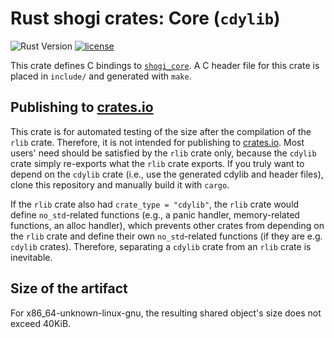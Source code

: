 # Rust shogi crates: Core (`cdylib`)
![Rust Version](https://img.shields.io/badge/rustc-1.60+-blue.svg)
[![license](https://img.shields.io/badge/license-MIT-blue.svg)](https://opensource.org/licenses/mit-license.php)

This crate defines C bindings to [`shogi_core`](../shogi_core/). A C header file for this crate is placed in `include/` and generated with `make`.

## Publishing to [crates.io](https://crates.io/)
This crate is for automated testing of the size after the compilation of the `rlib` crate. Therefore, it is not intended for publishing to [crates.io](https://crates.io/). Most users' need should be satisfied by the `rlib` crate only, because the `cdylib` crate simply re-exports what the `rlib` crate exports. If you truly want to depend on the `cdylib` crate (i.e., use the generated cdylib and header files), clone this repository and manually build it with `cargo`.

If the `rlib` crate also had `crate_type = "cdylib"`, the `rlib` crate would define `no_std`-related functions (e.g., a panic handler, memory-related functions, an alloc handler), which prevents other crates from depending on the `rlib` crate and define their own `no_std`-related functions (if they are e.g. `cdylib` crates). Therefore, separating a `cdylib` crate from an `rlib` crate is inevitable.

## Size of the artifact
For x86_64-unknown-linux-gnu, the resulting shared object's size does not exceed 40KiB.
